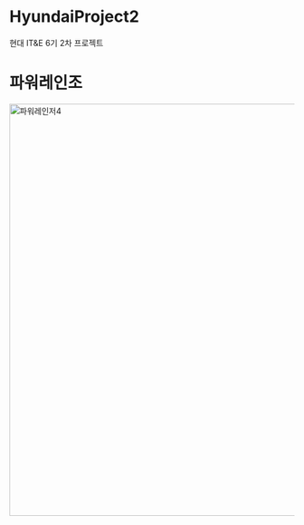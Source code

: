 # HyundaiProject2
현대 IT&amp;E 6기 2차 프로젝트

# 파워레인조

<img width="727" alt="파워레인저4" src="https://user-images.githubusercontent.com/97040053/209031145-cd6ea76c-df85-4237-902d-12df832c6d98.png">
